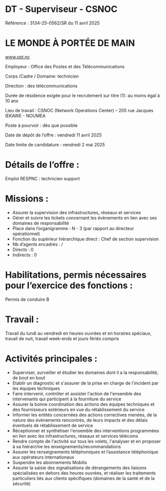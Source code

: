 # DT - Superviseur - CSNOC

Référence : 3134-25-0562/SR du 11 avril 2025

# LE MONDE À PORTÉE DE MAIN

www.opt.nc

Employeur : Office des Postes et des Télécommunications

Corps /Cadre / Domaine: technicien

Direction : des télécommunications

Durée de résidence exigée pour le recrutement sur titre (1): au moins égal à 10 ans

Lieu de travail : CSNOC (Network Operations Center) – 205 rue Jacques IEKAWE - NOUMEA

Poste à pourvoir : dès que possible

Date de dépôt de l’offre : vendredi 11 avril 2025

Date limite de candidature : vendredi 2 mai 2025

# Détails de l’offre :

Emploi RESPNC : technicien support

# Missions :

- Assurer la supervision des infrastructures, réseaux et services
- Gérer et suivre les tickets concernant les évènements en lien avec ses domaines de responsabilité
- Place dans l’organigramme : N - 3 (par rapport au directeur opérationnel)
- Fonction du supérieur hiérarchique direct : Chef de section supervision
- Nb d’agents encadrés : /
- Directs : 0
- Indirects : 0

# Habilitations, permis nécessaires pour l’exercice des fonctions :

Permis de conduire B

# Travail :

Travail du lundi au vendredi en heures ouvrées et en horaires spéciaux, travail de nuit, travail week-ends et jours fériés compris

# Activités principales :

- Superviser, surveiller et étudier les domaines dont il a la responsabilité, de bout en bout
- Etablir un diagnostic et s'assurer de la prise en charge de l'incident par les équipes techniques
- Faire intervenir, contrôler et assister l'action de l'ensemble des intervenants qui participent à la fourniture du service
- Assurer la bonne coordination des actions des équipes techniques et des fournisseurs extérieurs en vue du rétablissement du service
- Informer les entités concernées des actions correctives menées, de la nature des évènements rencontrés, de leurs impacts et des délais éventuels de rétablissement de service
- Réceptionner et synthétiser l'ensemble des interventions programmées en lien avec les infrastructures, réseaux et services télécoms
- Rendre compte de l'activité sur tous les volets, l'analyser et en proposer à sa hiérarchie les enseignements/recommandations
- Assurer les renseignements téléphoniques et l’assistance téléphonique aux opérateurs internationaux
- Suspendre les abonnements Mobilis
- Assurer la saisie des signalisations de dérangements des liaisons spécialisées en dehors des heures ouvrées, et réaliser les traitements particuliers liés aux clients spécifiques (domaines de la santé et de la sécurité)